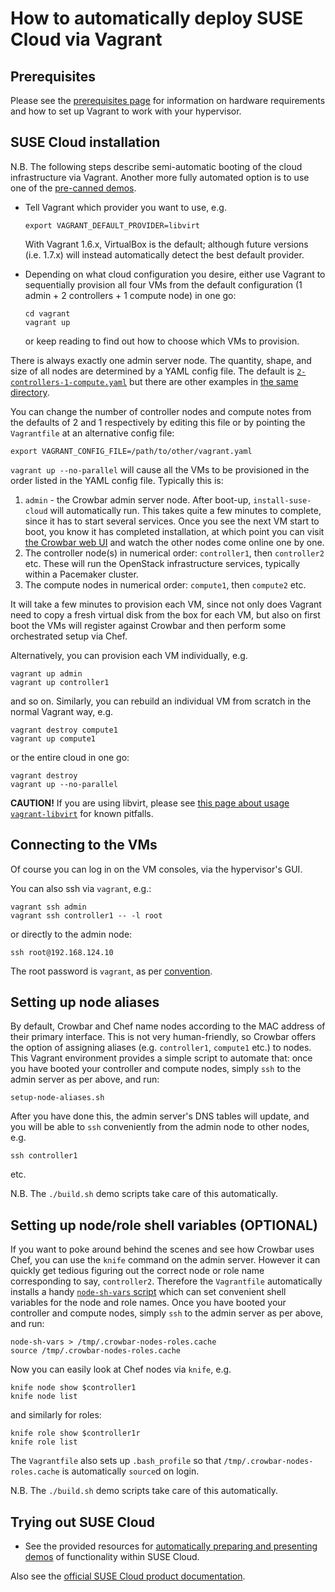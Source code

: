 # How to automatically deploy SUSE Cloud via Vagrant

## Prerequisites

Please see the [prerequisites page](prerequisites.md) for information
on hardware requirements and how to set up Vagrant to work with your
hypervisor.

## SUSE Cloud installation

N.B. The following steps describe semi-automatic booting of the cloud
infrastructure via Vagrant.  Another more fully automated option is
to use one of the [pre-canned demos](../demos/README.md).

*   Tell Vagrant which provider you want to use, e.g.

        export VAGRANT_DEFAULT_PROVIDER=libvirt

    With Vagrant 1.6.x, VirtualBox is the default; although future
    versions (i.e. 1.7.x) will instead automatically detect the best
    default provider.
*   Depending on what cloud configuration you desire, either use Vagrant
    to sequentially provision all four VMs from the default configuration
    (1 admin + 2 controllers + 1 compute node) in one go:

        cd vagrant
        vagrant up

    or keep reading to find out how to choose which VMs to
    provision.

There is always exactly one admin server node.  The quantity, shape,
and size of all nodes are determined by a YAML config file.  The
default is
[`2-controllers-1-compute.yaml`](../vagrant/configs/2-controllers-1-compute.yaml)
but there are other examples in
[the same directory](../vagrant/configs/).

You can change the number of controller nodes and compute notes from
the defaults of 2 and 1 respectively by editing this file or by
pointing the `Vagrantfile` at an alternative config file:

    export VAGRANT_CONFIG_FILE=/path/to/other/vagrant.yaml

`vagrant up --no-parallel` will cause all the VMs to be provisioned in
the order listed in the YAML config file.  Typically this is:

1.  `admin` - the Crowbar admin server node.  After boot-up,
    `install-suse-cloud` will automatically run.  This takes quite a
    few minutes to complete, since it has to start several services.
    Once you see the next VM start to boot, you know it has completed
    installation, at which point you can visit
    [the Crowbar web UI](http://192.168.124.10:3000/) and watch the
    other nodes come online one by one.
2.  The controller node(s) in numerical order: `controller1`, then
    `controller2` etc.  These will run the OpenStack infrastructure
    services, typically within a Pacemaker cluster.
3.  The compute nodes in numerical order: `compute1`, then `compute2`
    etc.

It will take a few minutes to provision each VM, since not only does
Vagrant need to copy a fresh virtual disk from the box for each VM,
but also on first boot the VMs will register against Crowbar and then
perform some orchestrated setup via Chef.

Alternatively, you can provision each VM individually, e.g.

    vagrant up admin
    vagrant up controller1

and so on.  Similarly, you can rebuild an individual VM from scratch
in the normal Vagrant way, e.g.

    vagrant destroy compute1
    vagrant up compute1

or the entire cloud in one go:

    vagrant destroy
    vagrant up --no-parallel

**CAUTION!** If you are using libvirt, please see [this page about
usage `vagrant-libvirt`](vagrant-libvirt.md) for known pitfalls.

## Connecting to the VMs

Of course you can log in on the VM consoles, via the hypervisor's
GUI.

You can also ssh via `vagrant`, e.g.:

    vagrant ssh admin
    vagrant ssh controller1 -- -l root

or directly to the admin node:

    ssh root@192.168.124.10

The root password is `vagrant`, as per
[convention](https://docs.vagrantup.com/v2/boxes/base.html).

## Setting up node aliases

By default, Crowbar and Chef name nodes according to the MAC address
of their primary interface.  This is not very human-friendly, so
Crowbar offers the option of assigning aliases (e.g. `controller1`,
`compute1` etc.) to nodes.  This Vagrant environment provides a simple
script to automate that: once you have booted your controller and
compute nodes, simply `ssh` to the admin server as per above, and run:

    setup-node-aliases.sh

After you have done this, the admin server's DNS tables will update,
and you will be able to `ssh` conveniently from the admin node to
other nodes, e.g.

    ssh controller1

etc.

N.B. The `./build.sh` demo scripts take care of this automatically.

## Setting up node/role shell variables (OPTIONAL)

If you want to poke around behind the scenes and see how Crowbar uses
Chef, you can use the `knife` command on the admin server.  However it
can quickly get tedious figuring out the correct node or role name
corresponding to say, `controller2`.  Therefore the `Vagrantfile`
automatically installs a handy
[`node-sh-vars` script](../vagrant/provisioning/admin/node-sh-vars)
which can set convenient shell variables for the node and role names.
Once you have booted your controller and compute nodes, simply `ssh`
to the admin server as per above, and run:

    node-sh-vars > /tmp/.crowbar-nodes-roles.cache
    source /tmp/.crowbar-nodes-roles.cache

Now you can easily look at Chef nodes via `knife`, e.g.

    knife node show $controller1
    knife node list

and similarly for roles:

    knife role show $controller1r
    knife role list

The `Vagrantfile` also sets up `.bash_profile` so that
`/tmp/.crowbar-nodes-roles.cache` is automatically `source`d
on login.

N.B. The `./build.sh` demo scripts take care of this automatically.

## Trying out SUSE Cloud

*   See the provided resources for
    [automatically preparing and presenting demos](../demos/README.md) of
    functionality within SUSE Cloud.

Also see the
[official SUSE Cloud product documentation](https://www.suse.com/documentation/suse-cloud4/).
